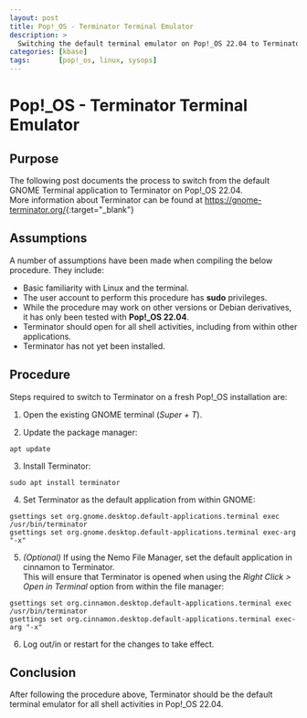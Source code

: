 ```yaml
---
layout: post
title: Pop!_OS - Terminator Terminal Emulator
description: >
  Switching the default terminal emulator on Pop!_OS 22.04 to Terminator.
categories: [kbase]
tags:       [pop!_os, linux, sysops]
---
```

# Pop!_OS - Terminator Terminal Emulator

## Purpose
The following post documents the process to switch from the default GNOME Terminal application to Terminator on Pop!_OS 22.04.  
More information about Terminator can be found at <https://gnome-terminator.org/>{:target="_blank"}

## Assumptions
A number of assumptions have been made when compiling the below procedure. They include:
+ Basic familiarity with Linux and the terminal.
+ The user account to perform this procedure has **sudo** privileges.
+ While the procedure may work on other versions or Debian derivatives, it has only been tested with **Pop!_OS 22.04**.
+ Terminator should open for all shell activities, including from within other applications.
+ Terminator has not yet been installed.

## Procedure
Steps required to switch to Terminator on a fresh Pop!_OS installation are:
1. Open the existing GNOME terminal (*Super + T*).

2. Update the package manager:  
```shell
apt update
```
3. Install Terminator:  
```shell
sudo apt install terminator
```
4. Set Terminator as the default application from within GNOME:  
```shell
gsettings set org.gnome.desktop.default-applications.terminal exec /usr/bin/terminator  
gsettings set org.gnome.desktop.default-applications.terminal exec-arg "-x"
```
5. *(Optional)* If using the Nemo File Manager, set the default application in cinnamon to Terminator.  
This will ensure that Terminator is opened when using the *Right Click > Open in Terminal* option from within the file manager:  
```shell
gsettings set org.cinnamon.desktop.default-applications.terminal exec /usr/bin/terminator
gsettings set org.cinnamon.desktop.default-applications.terminal exec-arg "-x"
```
6. Log out/in or restart for the changes to take effect.

## Conclusion
After following the procedure above, Terminator should be the default terminal emulator for all shell activities in Pop!_OS 22.04.